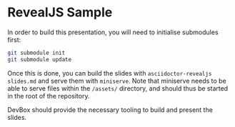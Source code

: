 # RevealJS Sample

In order to build this presentation, you will need to initialise submodules first:

```sh
git submodule init
git submodule update
```

Once this is done, you can build the slides with `asciidoctor-revealjs slides.md` and serve them
with `miniserve`. Note that miniserve needs to be able to serve files within the `/assets/`
directory, and should thus be started in the root of the repository.

DevBox should provide the necessary tooling to build and present the slides.

